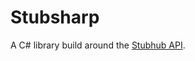 # Stubsharp

A C# library build around the [Stubhub API](https://developer.stubhub.com/store/apis/docs).

